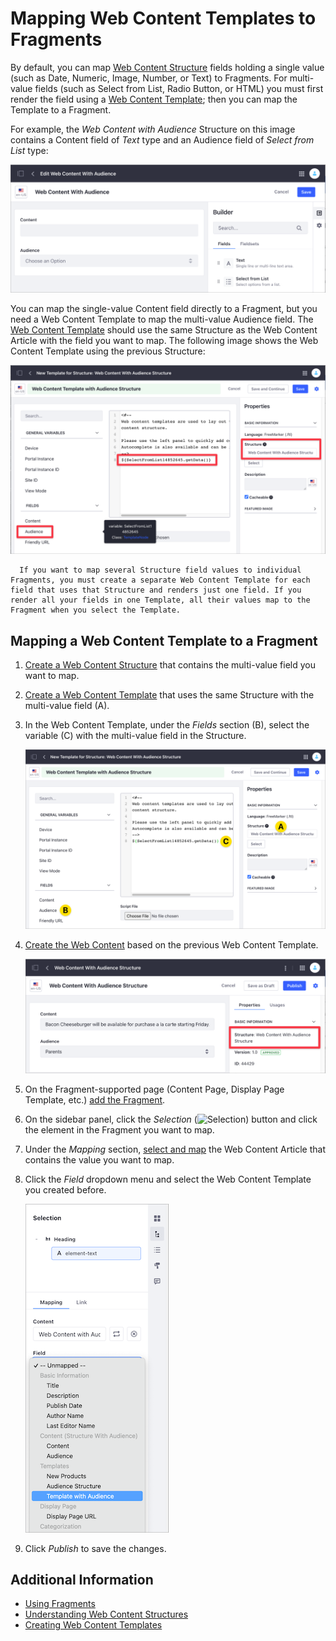 # Mapping Web Content Templates to Fragments

By default, you can map [Web Content Structure](../../../content-authoring-and-management/web-content/web-content-structures/understanding-web-content-structures.md) fields holding a single value (such as Date, Numeric, Image, Number, or Text) to Fragments. For multi-value fields (such as Select from List, Radio Button, or HTML) you must first render the field using a [Web Content Template](../../../content-authoring-and-management/web-content/web-content-templates/creating-web-content-templates.md); then you can map the Template to a Fragment.

For example, the *Web Content with Audience* Structure on this image contains a Content field of *Text* type and an Audience field of *Select from List* type:

![You can map single-value Structure fields to Fragments by default.](./mapping-web-content-templates-to-fragments/images/02.png)

You can map the single-value Content field directly to a Fragment, but you need a Web Content Template to map the multi-value Audience field. The [Web Content Template](../../../content-authoring-and-management/web-content/web-content-templates/creating-web-content-templates.md) should use the same Structure as the Web Content Article with the field you want to map. The following image shows the Web Content Template using the previous Structure:

![Create a Web Content Template that uses the Same Structure as the Web Content Article.](./mapping-web-content-templates-to-fragments/images/07.png)

```note::
  If you want to map several Structure field values to individual Fragments, you must create a separate Web Content Template for each field that uses that Structure and renders just one field. If you render all your fields in one Template, all their values map to the Fragment when you select the Template.
```

## Mapping a Web Content Template to a Fragment

1. [Create a Web Content Structure](/../content-authoring-and-management/web-content/web-content-structures/creating-structures.md) that contains the multi-value field you want to map.
1. [Create a Web Content Template](../../../content-authoring-and-management/web-content/web-content-templates/creating-web-content-templates.md) that uses the same Structure with the multi-value field (A).
1. In the Web Content Template, under the *Fields* section (B), select the variable (C) with the multi-value field in the Structure.

    ![Create a Web Content Template based on the Structure with the multi-value field.](./mapping-web-content-templates-to-fragments/images/08.png)

1. [Create the Web Content](../../../content-authoring-and-management/web-content/web-content-articles/adding-a-basic-web-content-article.md) based on the previous Web Content Template.

    ![Create the Web Content based on the Template with the multi-value field.](./mapping-web-content-templates-to-fragments/images/01.png)

1. On the Fragment-supported page (Content Page, Display Page Template, etc.) [add the Fragment](./building-content-pages.md#adding-elements-to-a-content-page).
1. On the sidebar panel, click the *Selection* (![Selection](../../../images/icon-pages-tree.png)) button and click the element in the Fragment you want to map.
1. Under the *Mapping* section, [select and map](./building-content-pages.md#mapping-content) the Web Content Article that contains the value you want to map.
1. Click the *Field* dropdown menu and select the Web Content Template you created before.

    ![Map the field in the Web Content Template to your Fragment.](./mapping-web-content-templates-to-fragments/images/04.png)

1. Click *Publish* to save the changes.

## Additional Information

- [Using Fragments](./using-fragments.md)
- [Understanding Web Content Structures](../../../content-authoring-and-management/web-content/web-content-structures/understanding-web-content-structures.md)
- [Creating Web Content Templates](../../../content-authoring-and-management/web-content/web-content-templates/creating-web-content-templates.md)
